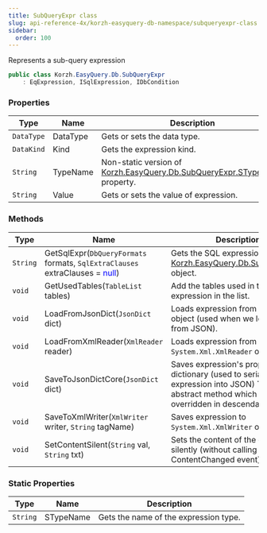 ```yaml
---
title: SubQueryExpr class
slug: api-reference-4x/korzh-easyquery-db-namespace/subqueryexpr-class
sidebar:
  order: 100
---
```


Represents a sub-query expression
```csharp
public class Korzh.EasyQuery.Db.SubQueryExpr
    : EqExpression, ISqlExpression, IDbCondition

```

### Properties

| Type | Name | Description | 
| --- | --- | --- | 
| `DataType` | DataType | Gets or sets the data type. | 
| `DataKind` | Kind | Gets the expression kind. | 
| `String` | TypeName | Non-static version of [Korzh.EasyQuery.Db.SubQueryExpr.STypeName](/easyquery/docs/api-reference-4x/korzh-easyquery-db-namespace/subqueryexpr-class) property. | 
| `String` | Value | Gets or sets the value of expression. | 


### Methods

| Type | Name | Description | 
| --- | --- | --- | 
| `String` | GetSqlExpr(`DbQueryFormats` formats, `SqlExtraClauses` extraClauses = <span style='color: blue'>null</span>) | Gets the SQL expression of the [Korzh.EasyQuery.Db.SubQueryExpr](/easyquery/docs/api-reference-4x/korzh-easyquery-db-namespace/subqueryexpr-class) object. | 
| `void` | GetUsedTables(`TableList` tables) | Add the tables used in this expression in the list. | 
| `void` | LoadFromJsonDict(`JsonDict` dict) | Loads expression from IDictionary object (used when we load query from JSON). | 
| `void` | LoadFromXmlReader(`XmlReader` reader) | Loads expression from `System.Xml.XmlReader` object. | 
| `void` | SaveToJsonDictCore(`JsonDict` dict) | Saves expression's properties to dictionary (used to serialize expression into JSON)  This is an abstract method which should be overridden in descendant classes. | 
| `void` | SaveToXmlWriter(`XmlWriter` writer, `String` tagName) | Saves expression to `System.Xml.XmlWriter` object. | 
| `void` | SetContentSilent(`String` val, `String` txt) | Sets the content of the expression silently (without calling ContentChanged event). | 


### Static Properties

| Type | Name | Description | 
| --- | --- | --- | 
| `String` | STypeName | Gets the name of the expression type. |
